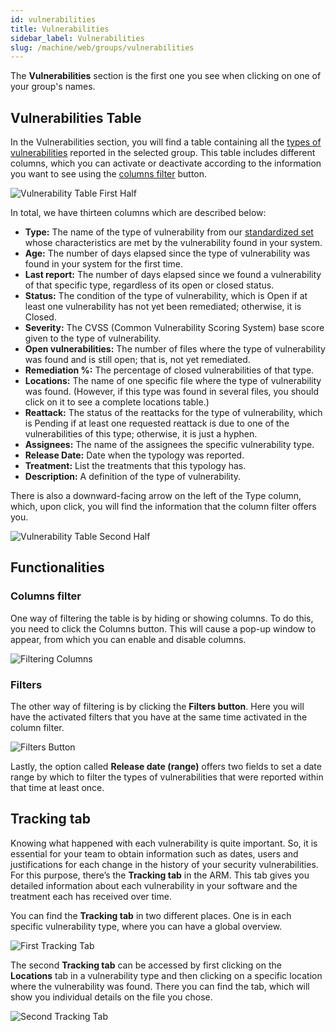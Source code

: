 ```yaml
---
id: vulnerabilities
title: Vulnerabilities
sidebar_label: Vulnerabilities
slug: /machine/web/groups/vulnerabilities
---
```


The **Vulnerabilities** section is
the first one you see when clicking
on one of your group's names.

## Vulnerabilities Table

In the Vulnerabilities section,
you will find a table containing
all the [types of vulnerabilities](/criteria/vulnerabilities/)
reported in the selected group.
This table includes different columns,
which you can activate or deactivate
according to the information you want
to see using the [columns filter](/machine/web/groups/vulnerabilities/#filtering-your-vulnerabilities-table)
button.

![Vulnerability Table First Half](https://res.cloudinary.com/fluid-attacks/image/upload/v1667322248/docs/web/groups/vulnerabilities/vulnerability_view.png)

In total,
we have thirteen columns which are
described below:

- **Type:** The name of the
  type of vulnerability from
  our [standardized set](/criteria/vulnerabilities/)
  whose characteristics are met by
  the vulnerability found in
  your system.
- **Age:** The number of days
  elapsed since the type of
  vulnerability was found in
  your system for the first
  time.
- **Last report:** The number
  of days elapsed since
  we found a vulnerability
  of that specific type,
  regardless of its open
  or closed status.
- **Status:** The condition of
  the type of vulnerability,
  which is Open if at least
  one vulnerability has not
  yet been remediated;
  otherwise,
  it is Closed.
- **Severity:** The CVSS
  (Common Vulnerability Scoring
  System) base score given to
  the type of vulnerability.
- **Open vulnerabilities:**
  The number of files where
  the type of vulnerability
  was found and is still
  open; that is,
  not yet remediated.
- **Remediation %:**
  The percentage of closed
  vulnerabilities of that type.
- **Locations:** The name of
  one specific file where the
  type of vulnerability was found.
  (However,
  if this type was found
  in several files,
  you should click on it
  to see a complete locations
  table.)
- **Reattack:** The status of
  the reattacks for the type
  of vulnerability,
  which is Pending if at least
  one requested reattack is
  due to one of the vulnerabilities
  of this type; otherwise,
  it is just a hyphen.
- **Assignees:**
  The name of the assignees the
  specific vulnerability type.
- **Release Date:**
  Date when the typology was reported.
- **Treatment:**
  List the treatments that this
  typology has.
- **Description:**
  A definition of the type of
  vulnerability.

There is also a downward-facing
arrow on the left of the Type column,
which,
upon click,
you will find the information that
the column filter offers you.

![Vulnerability Table Second Half](https://res.cloudinary.com/fluid-attacks/image/upload/v1667322709/docs/web/groups/vulnerabilities/downward_facing_arrow.png)

## Functionalities

### Columns filter

One way of filtering the
table is by hiding or
showing columns.
To do this,
you need to click the
Columns button.
This will cause a pop-up
window to appear,
from which you can enable
and disable columns.

![Filtering Columns](https://res.cloudinary.com/fluid-attacks/image/upload/v1667330341/docs/web/groups/vulnerabilities/columns_filter_vulne.png)
### Filters

The other way of filtering is
by clicking the **Filters button**.
Here you will have the activated
filters that you have at the same
time activated in the column filter.

![Filters Button](https://res.cloudinary.com/fluid-attacks/image/upload/v1667330719/docs/web/groups/vulnerabilities/filter_vulne.png)

Lastly,
the option called
**Release date (range)** offers
two fields to set a date range
by which to filter the types of
vulnerabilities that were
reported within that time
at least once.

## Tracking tab

Knowing what happened with each
vulnerability is quite important.
So, it is essential for your team to
obtain information such as dates, users
and justifications for each change in
the history of your security vulnerabilities.
For this purpose, there’s the
**Tracking tab** in the ARM.
This tab gives you detailed information
about each vulnerability in your
software and the treatment each has
received over time.

You can find the **Tracking tab** in
two different places.
One is in each specific vulnerability
type, where you can have a global overview.

![First Tracking Tab](https://res.cloudinary.com/fluid-attacks/image/upload/v1643990395/docs/web/groups/vulnerabilities/vulner_first_tracking_tab.png)

The second **Tracking tab** can be accessed
by first clicking on the **Locations** tab
in a vulnerability type and then clicking
on a specific location where the
vulnerability was found.
There you can find the tab, which will show
you individual details on the file you chose.

![Second Tracking Tab](https://res.cloudinary.com/fluid-attacks/image/upload/v1643990394/docs/web/groups/vulnerabilities/vulner_second_tracking_tab.png)

